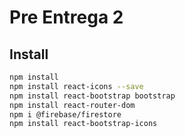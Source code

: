 # Pre Entrega 2

## Install

```sh
npm install
npm install react-icons --save
npm install react-bootstrap bootstrap
npm install react-router-dom
npm i @firebase/firestore
npm install react-bootstrap-icons
```

